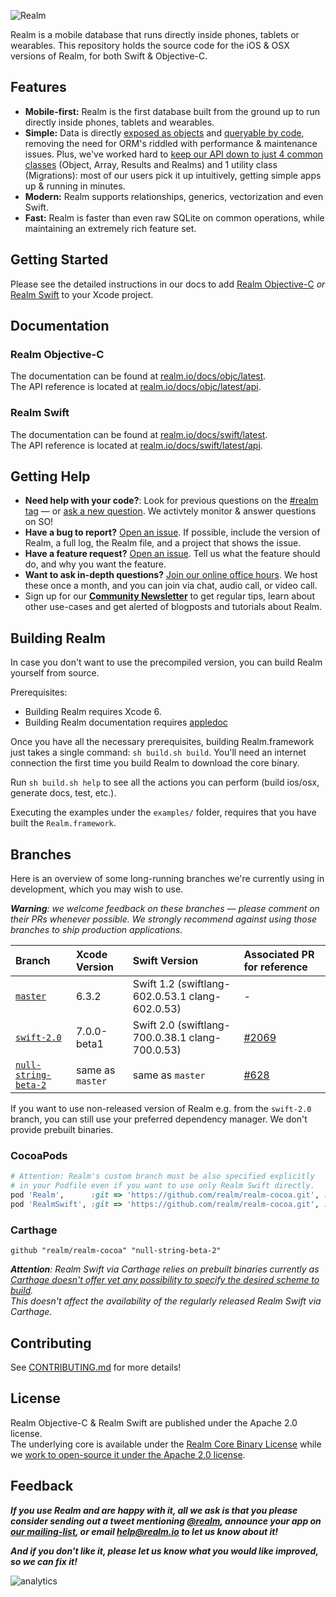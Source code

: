 ![Realm](https://github.com/realm/realm-cocoa/raw/master/logo.png)

Realm is a mobile database that runs directly inside phones, tablets or wearables.
This repository holds the source code for the iOS & OSX versions of Realm, for both Swift & Objective-C.

## Features

* **Mobile-first:** Realm is the first database built from the ground up to run directly inside phones, tablets and wearables.
* **Simple:** Data is directly [exposed as objects](https://realm.io/docs/objc/latest/#models) and [queryable by code](https://realm.io/docs/objc/latest/#queries), removing the need for ORM's riddled with performance & maintenance issues. Plus, we've worked hard to [keep our API down to just 4 common classes](https://realm.io/docs/objc/latest/api/) (Object, Array, Results and Realms) and 1 utility class (Migrations): most of our users pick it up intuitively, getting simple apps up & running in minutes.
* **Modern:** Realm supports relationships, generics, vectorization and even Swift.
* **Fast:** Realm is faster than even raw SQLite on common operations, while maintaining an extremely rich feature set.

## Getting Started

Please see the detailed instructions in our docs to add [Realm Objective-C](https://realm.io/docs/objc/latest/#installation) _or_ [Realm Swift](https://realm.io/docs/swift/latest/#installation) to your Xcode project.

## Documentation

### Realm Objective-C

The documentation can be found at [realm.io/docs/objc/latest](https://realm.io/docs/objc/latest).  
The API reference is located at [realm.io/docs/objc/latest/api](https://realm.io/docs/objc/latest/api).

### Realm Swift

The documentation can be found at [realm.io/docs/swift/latest](https://realm.io/docs/swift/latest).  
The API reference is located at [realm.io/docs/swift/latest/api](https://realm.io/docs/swift/latest/api).

## Getting Help

- **Need help with your code?**: Look for previous questions on the  [#realm tag](https://stackoverflow.com/questions/tagged/realm?sort=newest) — or [ask a new question](https://stackoverflow.com/questions/ask?tags=realm). We activtely monitor & answer questions on SO!
- **Have a bug to report?** [Open an issue](https://github.com/realm/realm-cocoa/issues/new). If possible, include the version of Realm, a full log, the Realm file, and a project that shows the issue.
- **Have a feature request?** [Open an issue](https://github.com/realm/realm-cocoa/issues/new). Tell us what the feature should do, and why you want the feature.
- **Want to ask in-depth questions?** [Join our online office hours](https://attendee.gotowebinar.com/rt/1182038037080364033). We host these once a month, and you can join via chat, audio call, or video call.
- Sign up for our [**Community Newsletter**](http://eepurl.com/VEKCn) to get regular tips, learn about other use-cases and get alerted of blogposts and tutorials about Realm.

## Building Realm

In case you don't want to use the precompiled version, you can build Realm yourself from source.

Prerequisites:

* Building Realm requires Xcode 6.
* Building Realm documentation requires [appledoc](https://github.com/tomaz/appledoc)

Once you have all the necessary prerequisites, building Realm.framework just takes a single command: `sh build.sh build`. You'll need an internet connection the first time you build Realm to download the core binary.

Run `sh build.sh help` to see all the actions you can perform (build ios/osx, generate docs, test, etc.).

Executing the examples under the `examples/` folder, requires that you have built the `Realm.framework`.


## Branches

Here is an overview of some long-running branches we're currently using in development, which you may wish to use.

_**Warning**: we welcome feedback on these branches — please comment on their PRs whenever possible.
We strongly recommend against using those branches to ship production applications._

| Branch                                                             | Xcode Version    | Swift Version                                   | Associated PR for reference           |
|:-------------------------------------------------------------------|:-----------------|:------------------------------------------------|:--------------------------------------|
| [`master`](/realm/realm-cocoa/tree/master)                         | 6.3.2            | Swift 1.2 (swiftlang-602.0.53.1 clang-602.0.53) | -                                     |
| [`swift-2.0`](/realm/realm-cocoa/tree/swift-2.0)                   | 7.0.0-beta1      | Swift 2.0 (swiftlang-700.0.38.1 clang-700.0.53) | [#2069](/realm/realm-cocoa/pull/2069) |
| [`null-string-beta-2`](/realm/realm-cocoa/tree/null-string-beta-2) | same as `master` | same as `master`                                | [#628](/realm/realm-cocoa/issues/628) |

If you want to use non-released version of Realm e.g. from the `swift-2.0` branch,
you can still use your preferred dependency manager. We don't provide prebuilt binaries.

### CocoaPods

```ruby
# Attention: Realm's custom branch must be also specified explicitly
# in your Podfile even if you want to use only Realm Swift directly.
pod 'Realm',      :git => 'https://github.com/realm/realm-cocoa.git', :branch => 'swift-2.0'
pod 'RealmSwift', :git => 'https://github.com/realm/realm-cocoa.git', :branch => 'swift-2.0'
```

### Carthage

```Cartfile
github "realm/realm-cocoa" "null-string-beta-2"
```

_**Attention**: Realm Swift via Carthage relies on prebuilt binaries currently as [Carthage doesn't offer yet any
possibility to specify the desired scheme to build](https://github.com/carthage/Carthage/issues/395).  
This doesn't affect the availability of the regularly released Realm Swift via Carthage._

## Contributing

See [CONTRIBUTING.md](CONTRIBUTING.md) for more details!

## License

Realm Objective-C & Realm Swift are published under the Apache 2.0 license.  
The underlying core is available under the [Realm Core Binary License](https://github.com/realm/realm-cocoa/blob/master/LICENSE#L210-L243) while we [work to open-source it under the Apache 2.0 license](https://realm.io/docs/objc/latest/#faq).

## Feedback

**_If you use Realm and are happy with it, all we ask is that you please consider sending out a tweet mentioning [@realm](https://twitter.com/realm), announce your app on [our mailing-list](https://groups.google.com/forum/#!forum/realm-cocoa), or email [help@realm.io](mailto:help@realm.io) to let us know about it!_**

**_And if you don't like it, please let us know what you would like improved, so we can fix it!_**

![analytics](https://ga-beacon.appspot.com/UA-50247013-2/realm-cocoa/README?pixel)
